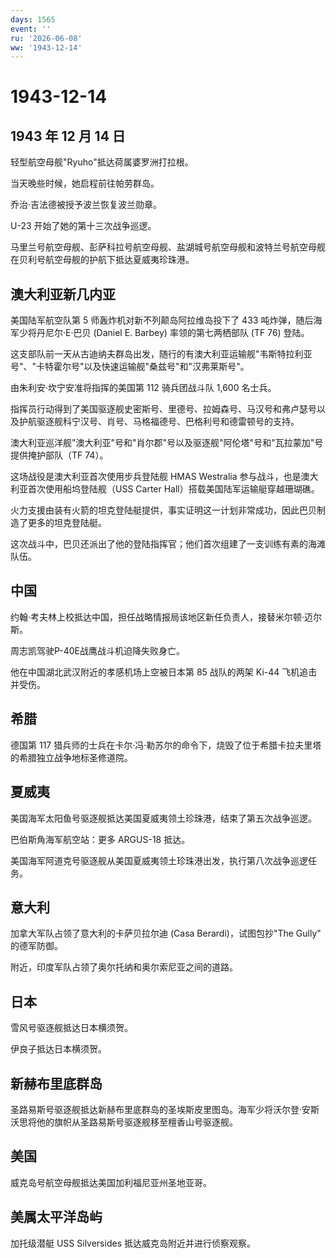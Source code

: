 ```yaml
---
days: 1565
event: ''
ru: '2026-06-08'
ww: '1943-12-14'
---
```


# 1943-12-14

## 1943 年 12 月 14 日

轻型航空母舰"Ryuho"抵达荷属婆罗洲打拉根。

当天晚些时候，她启程前往帕劳群岛。

乔治·吉法德被授予波兰恢复波兰勋章。

U-23 开始了她的第十三次战争巡逻。

马里兰号航空母舰、彭萨科拉号航空母舰、盐湖城号航空母舰和波特兰号航空母舰在贝利号航空母舰的护航下抵达夏威夷珍珠港。

## 澳大利亚新几内亚

美国陆军航空队第 5 师轰炸机对新不列颠岛阿拉维岛投下了 433
吨炸弹，随后海军少将丹尼尔·E·巴贝 (Daniel E. Barbey) 率领的第七两栖部队
(TF 76) 登陆。

这支部队前一天从古迪纳夫群岛出发，随行的有澳大利亚运输舰"韦斯特拉利亚号"、"卡特霍尔号"以及快速运输舰"桑兹号"和"汉弗莱斯号"。

由朱利安·坎宁安准将指挥的美国第 112 骑兵团战斗队 1,600 名士兵。

指挥员行动得到了美国驱逐舰史密斯号、里德号、拉姆森号、马汉号和弗卢瑟号以及护航驱逐舰科宁汉号、肖号、马格福德号、巴格利号和德雷顿号的支持。

澳大利亚巡洋舰"澳大利亚"号和"肖尔郡"号以及驱逐舰"阿伦塔"号和"瓦拉蒙加"号提供掩护部队（TF
74）。

这场战役是澳大利亚首次使用步兵登陆舰 HMAS Westralia
参与战斗，也是澳大利亚首次使用船坞登陆舰（USS Carter
Hall）搭载美国陆军运输艇穿越珊瑚礁。

火力支援由装有火箭的坦克登陆艇提供，事实证明这一计划非常成功，因此巴贝制造了更多的坦克登陆艇。

这次战斗中，巴贝还派出了他的登陆指挥官；他们首次组建了一支训练有素的海滩队伍。

## 中国

约翰·考夫林上校抵达中国，担任战略情报局该地区新任负责人，接替米尔顿·迈尔斯。

周志凯驾驶P-40E战鹰战斗机迫降失败身亡。

他在中国湖北武汉附近的孝感机场上空被日本第 85 战队的两架 Ki-44
飞机追击并受伤。

## 希腊

德国第 117
猎兵师的士兵在卡尔·冯·勒苏尔的命令下，烧毁了位于希腊卡拉夫里塔的希腊独立战争地标圣修道院。

## 夏威夷

美国海军太阳鱼号驱逐舰抵达美国夏威夷领土珍珠港，结束了第五次战争巡逻。

巴伯斯角海军航空站：更多 ARGUS-18 抵达。

美国海军阿道克号驱逐舰从美国夏威夷领土珍珠港出发，执行第八次战争巡逻任务。

## 意大利

加拿大军队占领了意大利的卡萨贝拉尔迪 (Casa Berardi)，试图包抄"The Gully"
的德军防御。

附近，印度军队占领了奥尔托纳和奥尔索尼亚之间的道路。

## 日本

雪风号驱逐舰抵达日本横须贺。

伊良子抵达日本横须贺。

## 新赫布里底群岛

圣路易斯号驱逐舰抵达新赫布里底群岛的圣埃斯皮里图岛。海军少将沃尔登·安斯沃思将他的旗帜从圣路易斯号驱逐舰移至檀香山号驱逐舰。

## 美国

威克岛号航空母舰抵达美国加利福尼亚州圣地亚哥。

## 美属太平洋岛屿

加托级潜艇 USS Silversides 抵达威克岛附近并进行侦察观察。